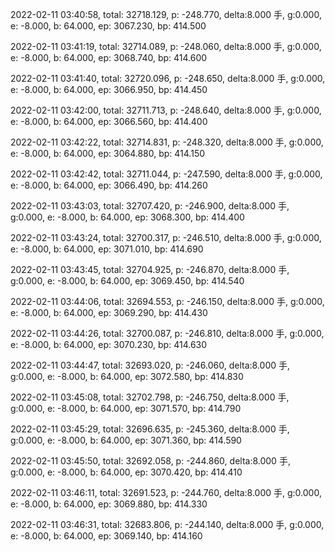 2022-02-11 03:40:58, total: 32718.129, p: -248.770, delta:8.000 手, g:0.000, e: -8.000, b: 64.000, ep: 3067.230, bp: 414.500

2022-02-11 03:41:19, total: 32714.089, p: -248.060, delta:8.000 手, g:0.000, e: -8.000, b: 64.000, ep: 3068.740, bp: 414.600

2022-02-11 03:41:40, total: 32720.096, p: -248.650, delta:8.000 手, g:0.000, e: -8.000, b: 64.000, ep: 3066.950, bp: 414.450

2022-02-11 03:42:00, total: 32711.713, p: -248.640, delta:8.000 手, g:0.000, e: -8.000, b: 64.000, ep: 3066.560, bp: 414.400

2022-02-11 03:42:22, total: 32714.831, p: -248.320, delta:8.000 手, g:0.000, e: -8.000, b: 64.000, ep: 3064.880, bp: 414.150

2022-02-11 03:42:42, total: 32711.044, p: -247.590, delta:8.000 手, g:0.000, e: -8.000, b: 64.000, ep: 3066.490, bp: 414.260

2022-02-11 03:43:03, total: 32707.420, p: -246.900, delta:8.000 手, g:0.000, e: -8.000, b: 64.000, ep: 3068.300, bp: 414.400

2022-02-11 03:43:24, total: 32700.317, p: -246.510, delta:8.000 手, g:0.000, e: -8.000, b: 64.000, ep: 3071.010, bp: 414.690

2022-02-11 03:43:45, total: 32704.925, p: -246.870, delta:8.000 手, g:0.000, e: -8.000, b: 64.000, ep: 3069.450, bp: 414.540

2022-02-11 03:44:06, total: 32694.553, p: -246.150, delta:8.000 手, g:0.000, e: -8.000, b: 64.000, ep: 3069.290, bp: 414.430

2022-02-11 03:44:26, total: 32700.087, p: -246.810, delta:8.000 手, g:0.000, e: -8.000, b: 64.000, ep: 3070.230, bp: 414.630

2022-02-11 03:44:47, total: 32693.020, p: -246.060, delta:8.000 手, g:0.000, e: -8.000, b: 64.000, ep: 3072.580, bp: 414.830

2022-02-11 03:45:08, total: 32702.798, p: -246.750, delta:8.000 手, g:0.000, e: -8.000, b: 64.000, ep: 3071.570, bp: 414.790

2022-02-11 03:45:29, total: 32696.635, p: -245.360, delta:8.000 手, g:0.000, e: -8.000, b: 64.000, ep: 3071.360, bp: 414.590

2022-02-11 03:45:50, total: 32692.058, p: -244.860, delta:8.000 手, g:0.000, e: -8.000, b: 64.000, ep: 3070.420, bp: 414.410

2022-02-11 03:46:11, total: 32691.523, p: -244.760, delta:8.000 手, g:0.000, e: -8.000, b: 64.000, ep: 3069.880, bp: 414.330

2022-02-11 03:46:31, total: 32683.806, p: -244.140, delta:8.000 手, g:0.000, e: -8.000, b: 64.000, ep: 3069.140, bp: 414.160